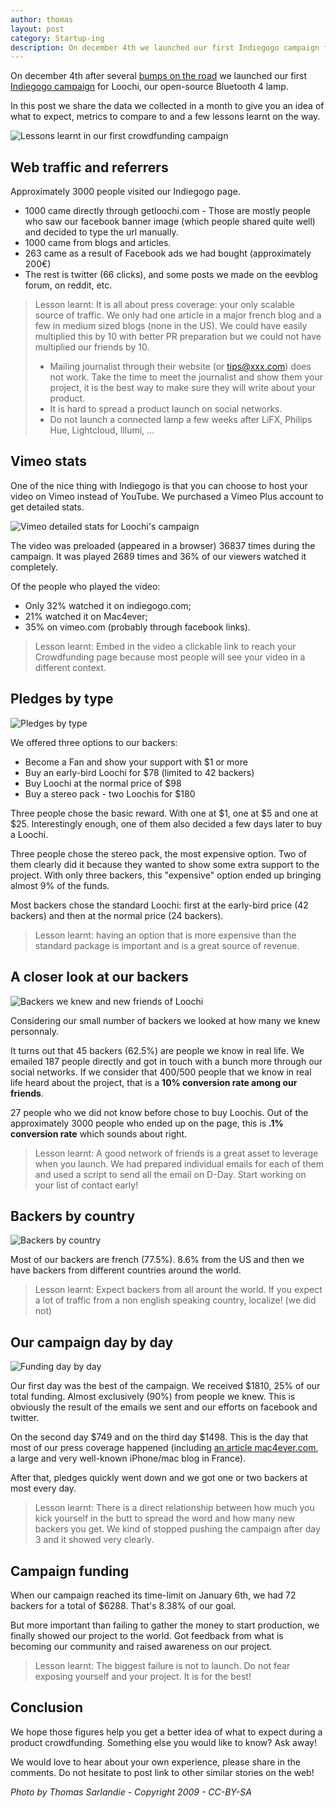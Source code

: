 ```yaml
---
author: thomas
layout: post
category: Startup-ing
description: On december 4th we launched our first Indiegogo campaign for Loochi, our open-source Bluetooth 4 lamp. In this post we would like to share all the data we collected in a month to give you an idea of what to expect, metrics to compare to and a few lessons learnt on the way.
---
```


On december 4th after several [bumps on the road][kickstarter-frustration] we launched our first [Indiegogo campaign][indiegogo-loochi] for Loochi, our open-source Bluetooth 4 lamp.

In this post we share the data we collected in a month to give you an idea of what to expect, metrics to compare to and a few lessons learnt on the way.

![Lessons learnt in our first crowdfunding campaign](/blog/img/igg-details-lessonslearnt.jpg)

<!-- more -->

## Web traffic and referrers

Approximately 3000 people visited our Indiegogo page.

 * 1000 came directly through getloochi.com - Those are mostly people who saw our facebook banner image (which people shared quite well) and decided to type the url manually. 
 * 1000 came from blogs and articles.
 * 263 came as a result of Facebook ads we had bought (approximately 200€)
 * The rest is twitter (66 clicks), and some posts we made on the eevblog forum, on reddit, etc.
 
> Lesson learnt: It is all about press coverage: your only scalable source of traffic. We only had one article in a major french blog and a few in medium sized blogs (none in the US). We could have easily multiplied this by 10 with better PR preparation but we could not have multiplied our friends by 10.
> 
>  * Mailing journalist through their website (or tips@xxx.com) does not work. Take the time to meet the journalist and show them your project, it is the best way to make sure they will write about your product.
>  * It is hard to spread a product launch on social networks.
>  * Do not launch a connected lamp a few weeks after LiFX, Philips Hue, Lightcloud, Illumi, ...

## Vimeo stats

One of the nice thing with Indiegogo is that you can choose to host your video on Vimeo instead of YouTube. We purchased a Vimeo Plus account to get detailed stats.

![Vimeo detailed stats for Loochi's campaign](/blog/img/igg-details-vimeo.png)

The video was preloaded (appeared in a browser) 36837 times during the campaign. It was played 2689 times and 36% of our viewers watched it completely.

Of the people who played the video:
 * Only 32% watched it on indiegogo.com;
 * 21% watched it on Mac4ever;
 * 35% on vimeo.com (probably through facebook links).

> Lesson learnt: Embed in the video a clickable link to reach your Crowdfunding page because most people will see your video in a different context.

## Pledges by type

![Pledges by type](/blog/img/igg-details-pledges.png)

We offered three options to our backers:

 * Become a Fan and show your support with $1 or more
 * Buy an early-bird Loochi for $78 (limited to 42 backers)
 * Buy Loochi at the normal price of $98
 * Buy a stereo pack - two Loochis for $180
 
Three people chose the basic reward. With one at $1, one at $5 and one at $25. Interestingly enough, one of them also decided a few days later to buy a Loochi.

Three people chose the stereo pack, the most expensive option. Two of them clearly did it because they wanted to show some extra support to the project. With only three backers, this "expensive" option ended up bringing almost 9% of the funds.

Most backers chose the standard Loochi: first at the early-bird price (42 backers) and then at the normal price (24 backers).

> Lesson learnt: having an option that is more expensive than the standard package is important and is a great source of revenue.

## A closer look at our backers

![Backers we knew and new friends of Loochi](/blog/img/igg-details-backers.png)

Considering our small number of backers we looked at how many we knew personnaly.

It turns out that 45 backers (62.5%) are people we know in real life. We emailed 187 people directly and got in touch with a bunch more through our social networks. If we consider that 400/500 people that we know in real life heard about the project, that is a **10% conversion rate among our friends**.

27 people who we did not know before chose to buy Loochis. Out of the approximately 3000 people who ended up on the page, this is **.1% conversion rate** which sounds about right.

> Lesson learnt: A good network of friends is a great asset to leverage when you launch. We had prepared individual emails for each of them and used a script to send all the email on D-Day. Start working on your list of contact early!

## Backers by country

![Backers by country](/blog/img/igg-details-country.png)

Most of our backers are french (77.5%). 8.6% from the US and then we have backers from different countries around the world.

> Lesson learnt: Expect backers from all arount the world. If you expect a lot of traffic from a non english speaking country, localize! (we did not)

## Our campaign day by day

![Funding day by day](/blog/img/igg-details-daily.png)

Our first day was the best of the campaign. We received $1810, 25% of our total funding. Almost exclusively (90%) from people we knew. This is obviously the result of the emails we sent and our efforts on facebook and twitter.

On the second day $749 and on the third day $1498. This is the day that most of our press coverage happened (including [an article mac4ever.com][mac4ever], a large and very well-known iPhone/mac blog in France).

After that, pledges quickly went down and we got one or two backers at most every day.

> Lesson learnt: There is a direct relationship between how much you kick yourself in the butt to spread the word and how many new backers you get. We kind of stopped pushing the campaign after day 3 and it showed very clearly.

## Campaign funding

When our campaign reached its time-limit on January 6th, we had 72 backers for a total of $6288. That's 8.38% of our goal.

But more important than failing to gather the money to start production, we finally showed our project to the world. Got feedback from what is becoming our community and raised awareness on our project.

> Lesson learnt: The biggest failure is not to launch. Do not fear exposing yourself and your project. It is for the best!

## Conclusion

We hope those figures help you get a better idea of what to expect during a product crowdfunding. Something else you would like to know? Ask away!

We would love to hear about your own experience, please share in the comments. Do not hesitate to post link to other similar stories on the web!

*Photo by Thomas Sarlandie - Copyright 2009 - CC-BY-SA*

[kickstarter-frustration]: /blog/kickstarter-frustration-incomprehension/
[indiegogo-loochi]: http://www.indiegogo.com/projects/272058
[mac4ever]: www.mac4ever.com/actu/75848_loochi-la-lampe-open-source-controlable-avec-l-iphone-et-l-ipad